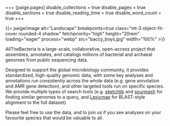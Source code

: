 +++
[paige.pages]
disable_collections = true
disable_pages = true
disable_sections = true
disable_reading_time = true
disable_word_count = true
+++

{{< paige/image alt="Landscape" breakpoints=true class="mt-3 object-fit-cover rounded-4 shadow" fetchpriority="high" height="20rem" loading="eager" process="webp" src="baccy_boys.jpg" width="100%" >}}

<div class="container-fluid">
    <div class="justify-content-center row">
        <div class="col col-auto col-lg-8 px-0">
            <p class="lead mb-0 text-center">AllTheBacteria is a large-scale, collaborative, open-access project that assembles, annotates, and catalogs millions of bacterial and archaeal genomes from public sequencing data.</p>

Designed to support the global microbiology community, it provides standardized, high-quality genomic data, with some key analyses and annotations run consistently across the whole data (e.g. gene annotation and AMR gene detection), and other targeted tools run on specific species. We provide multiple types of search tools (e.g. [sketchlib](https://github.com/bacpop/sketchlib.rust) and [sourmash](https://sourmash.readthedocs.io/en/latest/) for finding similar genomes to a query, and [Lexicmap](https://bioinf.shenwei.me/LexicMap/) for BLAST-style alignment to the full dataset).

Please feel free to use the data, and to join us if you see analyses on your favourite species that would be valuable to all.
        </div>
    </div>
</div>


